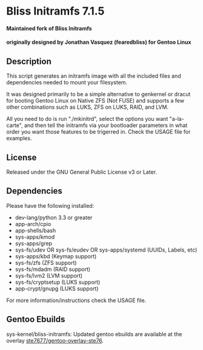 # Bliss Initramfs 7.1.5
#### Maintained fork of Bliss Initramfs 
#### originally designed by Jonathan Vasquez (fearedbliss) for Gentoo Linux

## Description

This script generates an initramfs image with all the included files and
dependencies needed to mount your filesystem.

It was designed primarily to be a simple alternative to genkernel or dracut 
for booting Gentoo Linux on Native ZFS (Not FUSE) and supports a few
other combinations such as LUKS, ZFS on LUKS, RAID, and LVM.

All you need to do is run "./mkinitrd", select the options you want "a-la-carte",
and then tell the initramfs via your bootloader parameters in what order you
want those features to be trigerred in. Check the USAGE file for examples.

## License

Released under the GNU General Public License v3 or Later.

## Dependencies

Please have the following installed:

- dev-lang/python 3.3 or greater
- app-arch/cpio
- app-shells/bash
- sys-apps/kmod
- sys-apps/grep
- sys-fs/udev OR sys-fs/eudev OR sys-apps/systemd (UUIDs, Labels, etc)
- sys-apps/kbd (Keymap support)
- sys-fs/zfs (ZFS support)
- sys-fs/mdadm (RAID support)
- sys-fs/lvm2 (LVM support)
- sys-fs/cryptsetup (LUKS support)
- app-crypt/gnupg (LUKS support)

For more information/instructions check the USAGE file.

## Gentoo Ebuilds

sys-kernel/bliss-initramfs: Updated gentoo ebuilds are available at the overlay [ste7677/gentoo-overlay-ste76](https://github.com/ste7677/gentoo-overlay-ste76). 

